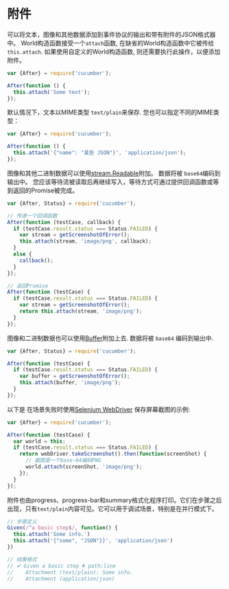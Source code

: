 # 附件

可以将文本，图像和其他数据添加到事件协议的输出和带有附件的JSON格式器中。
World构造函数接受一个`attach`函数, 在缺省的World构造函数中它被传给`this.attach`. 如果使用自定义的World构造函数,
则还需要执行此操作，以便添加附件。

```javascript
var {After} = require('cucumber');

After(function () {
  this.attach('Some text');
});
```

默认情况下，文本以MIME类型 `text/plain`来保存. 您也可以指定不同的MIME类型：

```javascript
var {After} = require('cucumber');

After(function () {
  this.attach('{"name": "某些 JSON"}', 'application/json');
});
```

图像和其他二进制数据可以使用[stream.Readable](https://nodejs.org/api/stream.html)附加。
数据将被 `base64`编码到输出中。
您应该等待流被读取后再继续写入，等待方式可通过提供回调函数或等到返回的Promise被完成。

```javascript
var {After, Status} = require('cucumber');

// 传递一个回调函数
After(function (testCase, callback) {
  if (testCase.result.status === Status.FAILED) {
    var stream = getScreenshotOfError();
    this.attach(stream, 'image/png', callback);
  }
  else {
    callback();
  }
});

// 返回Promise
After(function (testCase) {
  if (testCase.result.status === Status.FAILED) {
    var stream = getScreenshotOfError();
    return this.attach(stream, 'image/png');
  }
});
```

图像和二进制数据也可以使用[Buffer](https://nodejs.org/api/buffer.html)附加上去.
数据将被 `base64` 编码到输出中.

```javascript
var {After, Status} = require('cucumber');

After(function (testCase) {
  if (testCase.result.status === Status.FAILED) {
    var buffer = getScreenshotOfError();
    this.attach(buffer, 'image/png');
  }
});
```

以下是 在场景失败时使用[Selenium WebDriver](https://www.npmjs.com/package/selenium-webdriver)
保存屏幕截图的示例:

```javascript
var {After} = require('cucumber');

After(function (testCase) {
  var world = this;
  if (testCase.result.status === Status.FAILED) {
    return webDriver.takeScreenshot().then(function(screenShot) {
      // 截图是一个base-64编码PNG
      world.attach(screenShot, 'image/png');
    });
  }
});
```

附件也由progress、progress-bar和summary格式化程序打印。它们在步骤之后出现，只有`text/plain`内容可见。它可以用于调试场景，特别是在并行模式下。


```javascript
// 步骤定义
Given(/^a basic step$/, function() {
  this.attach('Some info.')
  this.attach('{"some", "JSON"}}', 'application/json')
})

// 结果格式
// ✔ Given a basic step # path:line
//    Attachment (text/plain): Some info.
//    Attachment (application/json)
```